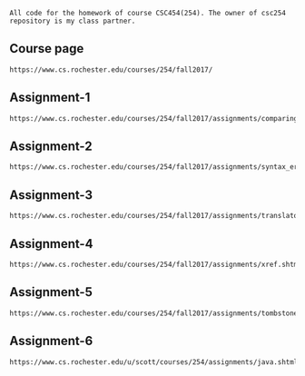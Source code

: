 ```
All code for the homework of course CSC454(254). The owner of csc254 repository is my class partner.
```

## Course page
```
https://www.cs.rochester.edu/courses/254/fall2017/
```

## Assignment-1
```
https://www.cs.rochester.edu/courses/254/fall2017/assignments/comparing_langs.shtml
```

## Assignment-2
```
https://www.cs.rochester.edu/courses/254/fall2017/assignments/syntax_error_recovery.shtml
```

## Assignment-3
```
https://www.cs.rochester.edu/courses/254/fall2017/assignments/translator.shtml
```

## Assignment-4
```
https://www.cs.rochester.edu/courses/254/fall2017/assignments/xref.shtml
```

## Assignment-5
```
https://www.cs.rochester.edu/courses/254/fall2017/assignments/tombstones.shtml
```

## Assignment-6
```
https://www.cs.rochester.edu/u/scott/courses/254/assignments/java.shtml
```

